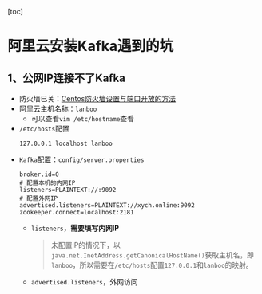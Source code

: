 [toc]

# 阿里云安装Kafka遇到的坑

## 1、公网IP连接不了Kafka

- 防火墙已关：[Centos防火墙设置与端口开放的方法](https://blog.csdn.net/u011846257/article/details/54707864)
- 阿里云主机名称：`lanboo`
    - 可以查看`vim /etc/hostname`查看
- `/etc/hosts`配置
    ``` hosts
    127.0.0.1 localhost lanboo 
    ```
- `Kafka`配置：`config/server.properties`
    ``` properties
    broker.id=0
    # 配置本机的内网IP
    listeners=PLAINTEXT://:9092
    # 配置外网IP
    advertised.listeners=PLAINTEXT://xych.online:9092
    zookeeper.connect=localhost:2181
    ```
    - `listeners`，<b>需要填写内网IP</b>
        > 未配置IP的情况下，以`java.net.InetAddress.getCanonicalHostName()`获取主机名，即`lanboo`，所以需要在`/etc/hosts`配置`127.0.0.1`和`lanboo`的映射。
    - `advertised.listeners`，外网访问
